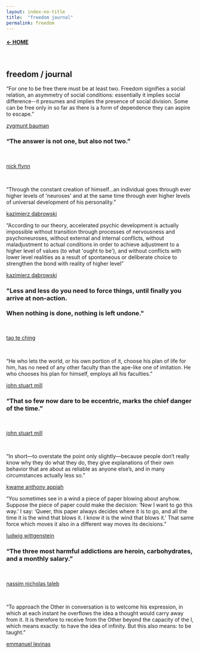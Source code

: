 ```yaml
---
layout: index-no-title
title:  "freedom journal"
permalink: freedom
---
```


<div class='spacer'></div>
<div class="sales-page">
  <div class="back-button">
    <a href="/"><h4 class="brand">← HOME</h4></a>
  </div><br>
  <h2>freedom <span class="brand">/</span> journal</h2>
  <div class="spacer with-divider"></div>
  <div class="block-text">
    <p class="block-quote">“For one to be free there must be at least two. Freedom signifies a social relation, an asymmetry of social conditions: essentially it implies social difference--it presumes and implies the presence of social division. Some can be free only in so far as there is a form of dependence they can aspire to escape.” </p>
    <p class=" "><a target="_blank" href="https://www.theguardian.com/books/2003/apr/05/society">zygmunt bauman</a></p>
    <div class="spacer"></div>
  </div>
  <div class="big-quote">
    <h3>“The answer is not one, but also not two.”</h3><br>
    <p class=" "><a target="_blank" href="https://www.poets.org/poetsorg/poem/swarm">nick flynn</a></p>
    <br>
  </div>
  <div class="block-text">
    <p class="block-quote">“Through the constant creation of himself...an individual goes through ever higher levels of 'neuroses' and at the same time through ever higher levels of universal development of his personality.” </p>
    <p class=" "><a target="_blank" href="http://positivedisintegration.com/">kazimierz dąbrowski</a></p>
    <div class="spacer"></div>
  </div>
  <div class="block-text">
    <p class="block-quote">“According to our theory, accelerated psychic development is actually impossible without transition through processes of nervousness and psychoneuroses, without external and internal conflicts, without maladjustment to actual conditions in order to achieve adjustment to a higher level of values (to what 'ought to be'), and without conflicts with lower level realities as a result of spontaneous or deliberate choice to strengthen the bond with reality of higher level” </p>
    <p class=" "><a target="_blank" href="http://positivedisintegration.com/">kazimierz dąbrowski</a></p>
    <div class="spacer"></div>
  </div>
  <div class="big-quote">
    <h3>"Less and less do you need to force things, until finally you arrive at non-action. <br><br>When nothing is done, nothing is left undone."</h3><br>
    <p class=" "><a target="_blank" href="http://acc6.its.brooklyn.cuny.edu/~phalsall/texts/taote-v3.html">tao te ching</a></p>
    <br>
  </div>
  <div class="block-text">
    <p class="block-quote">“He who lets the world, or his own portion of it, choose his plan of life for him, has no need of any other faculty than the ape-like one of imitation. He who chooses his plan for himself, employs all his faculties.” </p>
    <p class=" "><a target="_blank" href="https://www.goodreads.com/book/show/385228.On_Liberty">john stuart mill</a></p>
    <div class="spacer"></div>
  </div>
  <div class="big-quote">
    <h3>“That so few now dare to be eccentric, marks the chief danger of the time.”</h3><br>
    <p class=" "><a target="_blank" href="https://www.goodreads.com/book/show/385228.On_Liberty">john stuart mill</a></p>
    <br>
  </div>
  <div class="block-text">
    <p class="block-quote">“In short—to overstate the point only slightly—because people don’t really know why they do what they do, they give explanations of their own behavior that are about as reliable as anyone else’s, and in many circumstances actually less so.” </p>
    <p class=" "><a target="_blank" href="https://www.amazon.com/Kwame-Anthony-Appiah/e/B001IGHR60">kwame anthony appiah</a></p>
    <div class="spacer"></div>
  </div>
  <div class="block-text">
    <p class="block-quote"> “You sometimes see in a wind a piece of paper blowing about anyhow. Suppose the piece of paper could make the decision: ‘Now I want to go this way.’ I say: ‘Queer, this paper always decides where it is to go, and all the time it is the wind that blows it. I know it is the wind that blows it.’ That same force which moves it also in a different way moves its decisions.”</p>
    <p class=" "><a target="_blank" href="https://www.goodreads.com/book/show/12075.Tractatus_Logico_Philosophicus">ludwig wittgenstein</a></p>
    <div class="spacer"></div>
  </div>
    <div class="big-quote">
      <h3>“The three most harmful addictions are heroin, carbohydrates, and a monthly salary.”</h3><br>
      <p class=" "><a target="_blank" href="https://twitter.com/nntaleb">nassim nicholas taleb</a></p>
      <br>
    </div>
    <div class="block-text">
      <p class="block-quote"> “To approach the Other in conversation is to welcome his expression, in which at each instant he overflows the idea a thought would carry away from it. It is therefore to receive from the Other beyond the capacity of the I, which means exactly: to have the idea of infinity. But this also means: to be taught.” </p>
      <p class=" "><a target="_blank" href="https://www.amazon.com/Totality-Infinity-Essay-Exteriority-Philosophical/dp/0820702455">emmanuel levinas</a></p>
      <div class="spacer"></div>
    </div>
</div>

